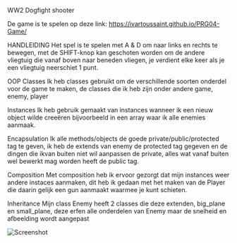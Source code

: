WW2 Dogfight shooter

De game is te spelen op deze link:  https://ivartoussaint.github.io/PRG04-Game/

HANDLEIDING
Het spel is te spelen met A & D om naar links en rechts te bewegen, met de SHIFT-knop kan geschoten worden om de andere vliegtuig die vanaf boven naar beneden vliegen, je verdient elke keer als je een vliegtuig neerschiet 1 punt.

OOP
Classes
Ik heb classes gebruikt om de verschillende soorten onderdel voor de game te maken, de classes die ik heb zijn onder andere game, enemy, player

Instances
Ik heb gebruik gemaakt van instances wanneer ik een nieuw object wilde creeëren bijvoorbeeld in een array waar ik alle enemies aanmaak.

Encapsulation
Ik alle methods/objects de goede private/public/protected tag te geven, ik heb de extends van enemy de protected tag gegeven en de dingen die ikvan buiten niet wil aanpassen de private, alles wat vanaf buiten wel bewerkt mag worden heeft de public tag.


Composition
Met composition heb ik ervoor gezorgt dat mijn instances weer andere instaces aanmaken, dit heb ik gedaan met het maken van de Player die daarin gelijk een gun aanmaakt waarmee je kunt schieten.

Inheritance
Mijn class Enemy heeft 2 classes die deze extenden, big_plane en small_plane, deze erfen alle onderdelen van Enemy maar de snelheid en afbeelding wordt aangepast


![Screenshot](https://raw.githubusercontent.com/IvarToussaint/PRG04-Game/master/docs/images/GAMEUML.png)

